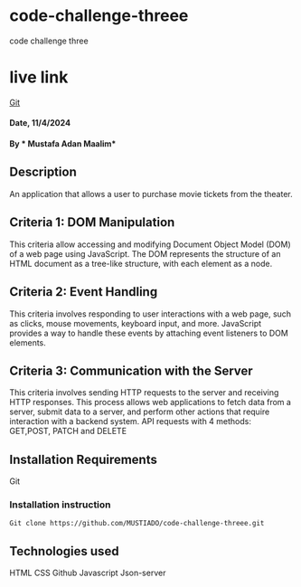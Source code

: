 # code-challenge-threee
code challenge three 
# live link
[Git](https://mustiado.github.io/code-challenge-threee/)

#### Date, 11/4/2024

#### By * Mustafa Adan Maalim*

## Description
 An application that allows a user to purchase movie tickets from the theater.
 
## Criteria 1: DOM Manipulation
This criteria allow accessing and modifying Document Object Model (DOM) of a web page using JavaScript. The DOM represents the structure of an HTML document as a tree-like structure, with each element as a node.

## Criteria 2: Event Handling 
This criteria involves responding to user interactions with a web page, such as clicks, mouse movements, keyboard input, and more. JavaScript provides a way to handle these events by attaching event listeners to DOM elements.

## Criteria 3: Communication with the Server
 This criteria involves sending HTTP requests to the server and receiving HTTP responses. This process allows web applications to fetch data from a server, submit data to a server, and perform other actions that require interaction with a backend system.
 API requests with 4 methods: GET,POST, PATCH and DELETE

## Installation Requirements
Git

### Installation instruction
```
Git clone https://github.com/MUSTIADO/code-challenge-threee.git

```

## Technologies used
HTML
CSS
Github
Javascript
Json-server

